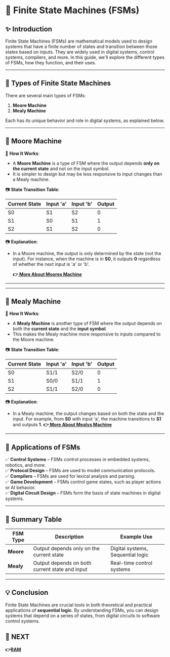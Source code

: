 # 📘 Finite State Machines (FSMs)

## ✨ Introduction

Finite State Machines (FSMs) are mathematical models used to design systems that have a finite number of states and transition between those states based on inputs. They are widely used in digital systems, control systems, compilers, and more. In this guide, we'll explore the different types of FSMs, how they function, and their uses.

---

## 🔹 Types of Finite State Machines

There are several main types of FSMs:


1. **Moore Machine**
2. **Mealy Machine**

Each has its unique behavior and role in digital systems, as explained below.

---


## 📌 Moore Machine

🔹 **How It Works**:
- A **Moore Machine** is a type of FSM where the output depends **only on the current state** and not on the input symbol.
- It is simpler to design but may be less responsive to input changes than a Mealy machine.

📷 **State Transition Table**:

| Current State | Input 'a' | Input 'b' | Output |
|---------------|-----------|-----------|--------|
| S0            | S1        | S2        | 0      |
| S1            | S0        | S1        | 1      |
| S2            | S1        | S2        | 0      |

📷 **Explanation**:
- In a Moore machine, the output is only determined by the state (not the input). For instance, when the machine is in **S0**, it outputs **0** regardless of whether the next input is 'a' or 'b'.

  **👉[ More About Moores Machine](https://en.wikipedia.org/wiki/Moore_machine)**
---
---

## 📌 Mealy Machine

🔹 **How It Works**:
- A **Mealy Machine** is another type of FSM where the output depends on both the **current state** and the **input symbol**.
- This makes the Mealy machine more responsive to inputs compared to the Moore machine.


📷 **State Transition Table**:

| Current State | Input 'a' | Input 'b' | Output |
|---------------|-----------|-----------|--------|
| S0            | S1/1      | S2/0      | 0      |
| S1            | S0/0      | S1/1      | 1      |
| S2            | S1/1      | S2/0      | 0      |

📷 **Explanation**:
- In a Mealy machine, the output changes based on both the state and the input. For example, from **S0** with input 'a', the machine transitions to **S1** and outputs **1**.
  **👉[ More About Mealys Machine](https://www.tutorialspoint.com/automata_theory/automata_theory_mealy_machine.htm)**
---

## 📌 Applications of FSMs

✅ **Control Systems** – FSMs control processes in embedded systems, robotics, and more.  
✅ **Protocol Design** – FSMs are used to model communication protocols.  
✅ **Compilers** – FSMs are used for lexical analysis and parsing.  
✅ **Game Development** – FSMs control game states, such as player actions or AI behavior.  
✅ **Digital Circuit Design** – FSMs form the basis of state machines in digital systems.

---

## 📌 Summary Table

| FSM Type       | Description                                         | Example Use        |
|----------------|-----------------------------------------------------|--------------------|
| **Moore**      | Output depends only on the current state           | Digital systems, Sequential logic |
| **Mealy**      | Output depends on both current state and input     | Real-time control systems |

---

## 💡 Conclusion

Finite State Machines are crucial tools in both theoretical and practical applications of **sequential logic**. By understanding FSMs, you can design systems that depend on a series of states, from digital circuits to software control systems.

## 🔹 NEXT  

**👉[RAM](../../Memory_Circuit/RAM)**
